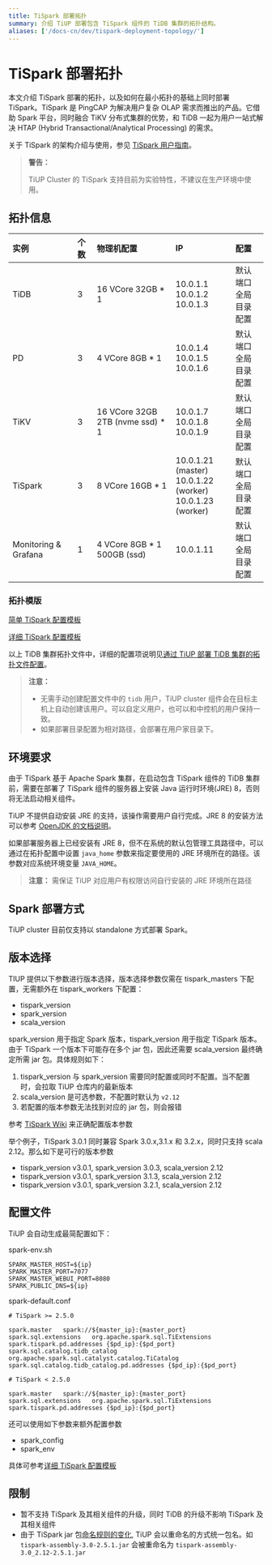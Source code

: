 ```yaml
---
title: TiSpark 部署拓扑
summary: 介绍 TiUP 部署包含 TiSpark 组件的 TiDB 集群的拓扑结构。
aliases: ['/docs-cn/dev/tispark-deployment-topology/']
---
```


# TiSpark 部署拓扑

本文介绍 TiSpark 部署的拓扑，以及如何在最小拓扑的基础上同时部署 TiSpark。TiSpark 是 PingCAP 为解决用户复杂 OLAP 需求而推出的产品。它借助 Spark 平台，同时融合 TiKV 分布式集群的优势，和 TiDB 一起为用户一站式解决 HTAP (Hybrid Transactional/Analytical Processing) 的需求。

关于 TiSpark 的架构介绍与使用，参见 [TiSpark 用户指南](/tispark-overview.md)。

> **警告：**
>
> TiUP Cluster 的 TiSpark 支持目前为实验特性，不建议在生产环境中使用。

## 拓扑信息

|实例 | 个数 | 物理机配置 | IP |配置 |
| :-- | :-- | :-- | :-- | :-- |
| TiDB |3 | 16 VCore 32GB * 1 | 10.0.1.1 <br/> 10.0.1.2 <br/> 10.0.1.3 | 默认端口 <br/>  全局目录配置 |
| PD | 3 | 4 VCore 8GB * 1 |10.0.1.4 <br/> 10.0.1.5 <br/> 10.0.1.6 | 默认端口 <br/> 全局目录配置 |
| TiKV | 3 | 16 VCore 32GB 2TB (nvme ssd) * 1 | 10.0.1.7 <br/> 10.0.1.8 <br/> 10.0.1.9 | 默认端口 <br/> 全局目录配置 |
| TiSpark | 3 | 8 VCore 16GB * 1 | 10.0.1.21 (master) <br/> 10.0.1.22 (worker) <br/> 10.0.1.23 (worker) | 默认端口 <br/> 全局目录配置 |
| Monitoring & Grafana | 1 | 4 VCore 8GB * 1 500GB (ssd) | 10.0.1.11 | 默认端口 <br/> 全局目录配置 |

### 拓扑模版

[简单 TiSpark 配置模板](https://github.com/pingcap/docs-cn/blob/master/config-templates/simple-tispark.yaml)

[详细 TiSpark 配置模板](https://github.com/pingcap/docs-cn/blob/master/config-templates/complex-tispark.yaml)

以上 TiDB 集群拓扑文件中，详细的配置项说明见[通过 TiUP 部署 TiDB 集群的拓扑文件配置](/tiup/tiup-cluster-topology-reference.md#tispark_masters)。

> **注意：**
>
> - 无需手动创建配置文件中的 `tidb` 用户，TiUP cluster 组件会在目标主机上自动创建该用户。可以自定义用户，也可以和中控机的用户保持一致。
> - 如果部署目录配置为相对路径，会部署在用户家目录下。

## 环境要求

由于 TiSpark 基于 Apache Spark 集群，在启动包含 TiSpark 组件的 TiDB 集群前，需要在部署了 TiSpark 组件的服务器上安装 Java 运行时环境(JRE) 8，否则将无法启动相关组件。

TiUP 不提供自动安装 JRE 的支持，该操作需要用户自行完成。JRE 8 的安装方法可以参考 [OpenJDK 的文档说明](https://openjdk.java.net/install/)。

如果部署服务器上已经安装有 JRE 8，但不在系统的默认包管理工具路径中，可以通过在拓扑配置中设置 `java_home` 参数来指定要使用的 JRE 环境所在的路径。该参数对应系统环境变量 `JAVA_HOME`。

> **注意：**
> 需保证 TiUP 对应用户有权限访问自行安装的 JRE 环境所在路径

## Spark 部署方式

TiUP cluster 目前仅支持以 standalone 方式部署 Spark。

## 版本选择

TIUP 提供以下参数进行版本选择，版本选择参数仅需在 tispark_masters 下配置，无需额外在 tispark_workers 下配置：

- tispark_version
- spark_version
- scala_version

spark_version 用于指定 Spark 版本，tispark_version 用于指定 TiSpark 版本。由于 TiSpark 一个版本下可能存在多个 jar 包，因此还需要 scala_version 最终确定所需 jar 包。具体规则如下：

1. tispark_version 与 spark_version 需要同时配置或同时不配置。当不配置时，会拉取 TiUP 仓库内的最新版本
2. scala_version 是可选参数，不配置时默认为 `v2.12`
3. 若配置的版本参数无法找到对应的 jar 包，则会报错

参考 [TiSpark Wiki](https://github.com/pingcap/tispark/wiki/Getting-TiSpark#getting-tispark-jar) 来正确配置版本参数

举个例子，TiSpark 3.0.1 同时兼容 Spark 3.0.x,3.1.x 和 3.2.x，同时只支持 scala 2.12。那么如下是可行的版本参数
- tispark_version v3.0.1, spark_version 3.0.3, scala_version 2.12
- tispark_version v3.0.1, spark_version 3.1.3, scala_version 2.12
- tispark_version v3.0.1, spark_version 3.2.1, scala_version 2.12


## 配置文件

TiUP 会自动生成最简配置如下：

spark-env.sh
```
SPARK_MASTER_HOST=${ip}
SPARK_MASTER_PORT=7077
SPARK_MASTER_WEBUI_PORT=8080
SPARK_PUBLIC_DNS=${ip}
```

spark-default.conf
```
# TiSpark >= 2.5.0

spark.master   spark://${master_ip}:{master_port}
spark.sql.extensions   org.apache.spark.sql.TiExtensions
spark.tispark.pd.addresses {$pd_ip}:{$pd_port}
spark.sql.catalog.tidb_catalog  org.apache.spark.sql.catalyst.catalog.TiCatalog
spark.sql.catalog.tidb_catalog.pd.addresses {$pd_ip}:{$pd_port}

# TiSpark < 2.5.0

spark.master   spark://${master_ip}:{master_port}
spark.sql.extensions   org.apache.spark.sql.TiExtensions
spark.tispark.pd.addresses {$pd_ip}:{$pd_port}
```

还可以使用如下参数来额外配置参数

- spark_config
- spark_env

具体可参考[详细 TiSpark 配置模板](https://github.com/pingcap/docs-cn/blob/master/config-templates/complex-tispark.yaml)

## 限制

- 暂不支持 TiSpark 及其相关组件的升级，同时 TiDB 的升级不影响 TiSpark 及其相关组件
- 由于 TiSpark jar 包[命名规则的变化](https://github.com/pingcap/tispark/releases/tag/v3.0.0), TiUP 会以重命名的方式统一包名。如 `tispark-assembly-3.0-2.5.1.jar` 会被重命名为 `tispark-assembly-3.0_2.12-2.5.1.jar`